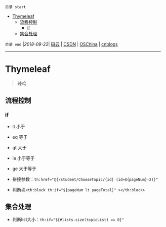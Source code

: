 `目录 start`
 
- [Thymeleaf](#thymeleaf)
    - [流程控制](#流程控制)
        - [if](#if)
    - [集合处理](#集合处理)

`目录 end` |_2018-09-22_| [码云](https://gitee.com/gin9) | [CSDN](http://blog.csdn.net/kcp606) | [OSChina](https://my.oschina.net/kcp1104) | [cnblogs](http://www.cnblogs.com/kuangcp)
****************************************
# Thymeleaf
> 辣鸡

## 流程控制
### if
- lt 小于 
- eq 等于
- gt 大于
- le 小于等于
- ge 大于等于

- 拼接参数：`th:href="@{/student/ChooseTopic/{id} (id=${pageNum}-2)}"`
- 判断块`<th:block th:if="${pageNum lt pageTotal}" ></th:block>`


## 集合处理

- 判断list大小：`th:if="${#lists.size(topicList) == 0}"`